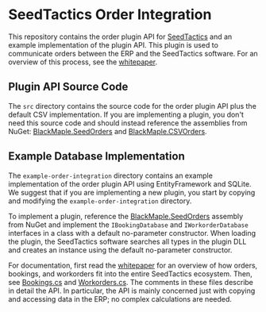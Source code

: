 # SeedTactics Order Integration

This repository contains the order plugin API for [SeedTactics](https://www.seedtactics.com) and an example implementation of
the plugin API.  This plugin is used to communicate orders between the ERP and the SeedTactics software.  For an overview
of this process, see the [whitepaper](https://www.seedtactics.com/guide/orders-erp-automation).

## Plugin API Source Code

The `src` directory contains the source code for the order plugin API plus the default CSV implementation.
If you are implementing a plugin, you don't need this source code and should instead reference the assemblies from
NuGet: [BlackMaple.SeedOrders](https://www.nuget.org/packages/BlackMaple.SeedOrders/) and
[BlackMaple.CSVOrders](https://www.nuget.org/packages/BlackMaple.CSVOrders/).

## Example Database Implementation

The `example-order-integration` directory contains an example implementation of the order plugin API using
EntityFramework and SQLite.  We suggest that if you are implementing a new plugin, you start by copying
and modifying the `example-order-integration` directory.

To implement a plugin, reference the [BlackMaple.SeedOrders](https://www.nuget.org/packages/BlackMaple.SeedOrders/)
assembly from NuGet and implement the `IBookingDatabase` and `IWorkorderDatabase` interfaces in a class with
a default no-parameter constructor.  When loading the plugin, the SeedTactics software searches all types in the
plugin DLL and creates an instance using the default no-parameter constructor.

For documentation, first read the [whitepaper](https://www.seedtactics.com/guide/orders-erp-automation) for
an overview of how orders, bookings, and workorders fit into the entire SeedTactics ecosystem.
Then, see [Bookings.cs](https://bitbucket.org/blackmaple/seedorders/src/tip/src/BlackMaple.SeedOrders/Bookings.cs)
and [Workorders.cs](https://bitbucket.org/blackmaple/seedorders/src/tip/src/BlackMaple.SeedOrders/Workorders.cs).  The comments
in these files describe in detail the API.  In particular, the API is mainly concerned just with copying and accessing data in
the ERP; no complex calculations are needed.
